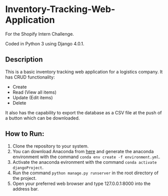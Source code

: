 # Inventory-Tracking-Web-Application
For the Shopify Intern Challenge.

Coded in Python 3 using Django 4.0.1.

## Description
This is a basic inventory tracking web application for a logistics company. It has CRUD functionality: 
- Create
- Read (View all items)
- Update (Edit items)
- Delete

It also has the capability to export the database as a CSV file at the push of a button which can be downloaded. 

## How to Run:

1. Clone the repository to your system.
2. You can download Anaconda from [here](https://www.anaconda.com/products/individual) and generate the anaconda environment with the command `conda env create -f environment.yml`.
3. Activate the anaconda evironment with the command `conda activate djangoProject`.
4. Run the command `python manage.py runserver` in the root directory of the project. 
5. Open your preferred web browser and type 127.0.0.1:8000 into the address bar.
